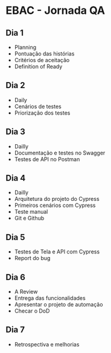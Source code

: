 # EBAC - Jornada QA

## Dia 1
* Planning
* Pontuação das histórias
* Critérios de aceitação
* Definition of Ready

## Dia 2
* Daily
* Cenários de testes
* Priorização dos testes

## Dia 3
* Dailly
* Documentação e testes no Swagger
* Testes de API no Postman

## Dia 4
* Dailly
* Arquitetura do projeto do Cypress
* Primeiros cenários com Cypress
* Teste manual
* Git e Github

## Dia 5

* Testes de Tela e API com Cypress
* Report do bug

## Dia 6

* A Review
* Entrega das funcionalidades
* Apresentar o projeto de automação
* Checar o DoD

## Dia 7

* Retrospectiva e melhorias